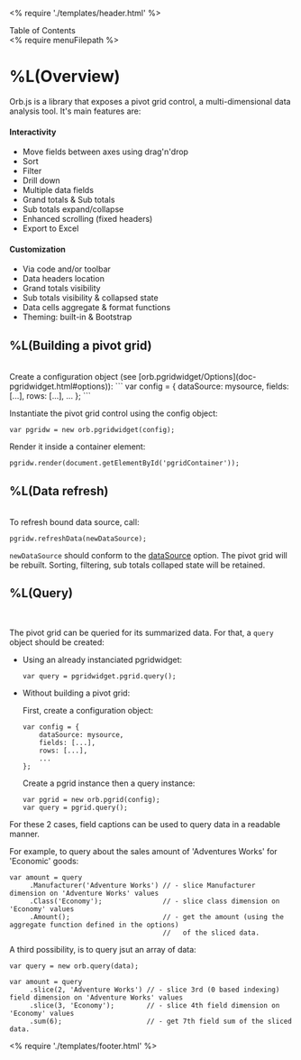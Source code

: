 <% require './templates/header.html' %>

<div id="sidenav" class="menu">
<div class="tc"><i class="fa fa-bars"></i>Table of Contents</div>
<% require menuFilepath %>
</div>

<div class="content">

# %L(Overview)

Orb.js is a library that exposes a pivot grid control, a multi-dimensional data analysis tool. It's main features are:

#### Interactivity

- Move fields between axes using drag'n'drop
- Sort
- Filter
- Drill down
- Multiple data fields
- Grand totals & Sub totals
- Sub totals expand/collapse
- Enhanced scrolling (fixed headers)
- Export to Excel

#### Customization

- Via code and/or toolbar
- Data headers location
- Grand totals visibility
- Sub totals visibility & collapsed state
- Data cells aggregate & format functions
- Theming: built-in & Bootstrap


## %L(Building a pivot grid)

<br/>
Create a configuration object (see [orb.pgridwidget/Options](doc-pgridwidget.html#options)):
```
var config = {
    dataSource: mysource,
    fields: [...],
    rows: [...],
    ...
};
```

Instantiate the pivot grid control using the config object:

    var pgridw = new orb.pgridwidget(config);

Render it inside a container element:

    pgridw.render(document.getElementById('pgridContainer'));

## %L(Data refresh)
<br/>
To refresh bound data source, call:

    pgridw.refreshData(newDataSource);

`newDataSource` should conform to the [dataSource](doc-pgridwidget.html#datasource) option. The pivot grid will be rebuilt. Sorting, filtering, sub totals collaped state will be retained.
<br/>
## %L(Query)
<br/>

The pivot grid can be queried for its summarized data. For that, a `query` object should be created:

- Using an already instanciated pgridwidget:

      var query = pgridwidget.pgrid.query();

- Without building a pivot grid:

  First, create a configuration object:

      var config = {
          dataSource: mysource,
          fields: [...],
          rows: [...],
          ...
      };

  Create a pgrid instance then a query instance:

      var pgrid = new orb.pgrid(config);
      var query = pgrid.query();

For these 2 cases, field captions can be used to query data in a readable manner.

For example, to query about the sales amount of 'Adventures Works' for 'Economic' goods:

    var amount = query
         .Manufacturer('Adventure Works') // - slice Manufacturer dimension on 'Adventure Works' values
         .Class('Economy');               // - slice class dimension on 'Economy' values
         .Amount();                       // - get the amount (using the aggregate function defined in the options)
                                          //   of the sliced data.


A third possibility, is to query jsut an array of data:

    var query = new orb.query(data);

    var amount = query
         .slice(2, 'Adventure Works') // - slice 3rd (0 based indexing) field dimension on 'Adventure Works' values
         .slice(3, 'Economy');        // - slice 4th field dimension on 'Economy' values
         .sum(6);                     // - get 7th field sum of the sliced data.

</div>

<% require './templates/footer.html' %>